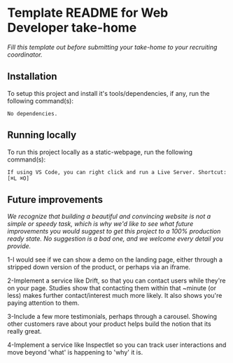 # Template README for Web Developer take-home

_Fill this template out before submitting your take-home to your recruiting
coordinator._

## Installation

To setup this project and install it's tools/dependencies, if any, run the
following command(s):

```
No dependencies.
```

## Running locally

To run this project locally as a static-webpage, run the following command(s):

```
If using VS Code, you can right click and run a Live Server. Shortcut: [⌘L ⌘O]
```

## Future improvements

_We recognize that building a beautiful and convincing website is not a
simple or speedy task, which is why we'd like to see what future
improvements you would suggest to get this project to a 100% production
ready state. No suggestion is a bad one, and we welcome every detail you
provide._

1-I would see if we can show a demo on the landing page, either through a stripped down version of the product, or perhaps via an iframe.

2-Implement a service like Drift, so that you can contact users while they're on your page. Studies show that contacting them within that ~minute (or less) makes further contact/interest much more likely. It also shows you're paying attention to them.

3-Include a few more testimonials, perhaps through a carousel. Showing other customers rave about your product helps build the notion that its really great.

4-Implement a service like Inspectlet so you can track user interactions and move beyond 'what' is happening to 'why' it is.
